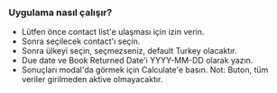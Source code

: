 ### Uygulama nasıl çalışır?

- Lütfen önce contact list'e ulaşması için izin verin.
- Sonra seçilecek contact'ı seçin.
- Sonra ülkeyi seçin, seçmezseniz, default Turkey olacaktır.
- Due date ve Book Returned Date'i YYYY-MM-DD olarak yazın.
- Sonuçları modal'da görmek için Calculate'e basın.
  Not: Buton, tüm veriler girilmeden aktive olmayacaktır.
